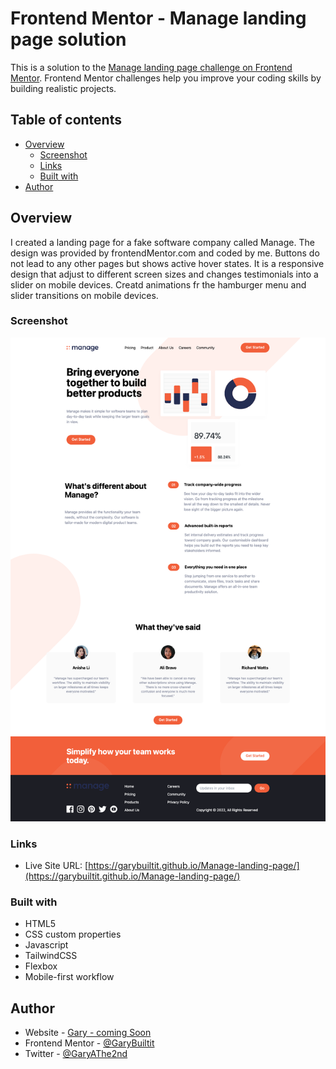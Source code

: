 # Frontend Mentor - Manage landing page solution

This is a solution to the [Manage landing page challenge on Frontend Mentor](https://www.frontendmentor.io/challenges/manage-landing-page-SLXqC6P5). Frontend Mentor challenges help you improve your coding skills by building realistic projects.

## Table of contents

- [Overview](#overview)
  - [Screenshot](#screenshot)
  - [Links](#links)
  - [Built with](#built-with)
- [Author](#author)

## Overview

I created a landing page for a fake software company called Manage. The design was provided by frontendMentor.com and coded by me. Buttons do not lead to any other pages but shows active hover states. It is a responsive design that adjust to different screen sizes and changes testimonials into a slider on mobile devices. Creatd animations fr the hamburger menu and slider transitions on mobile devices.

### Screenshot

![](./images/manage%20screenshot.png)

### Links

- Live Site URL: [https://garybuiltit.github.io/Manage-landing-page/](https://garybuiltit.github.io/Manage-landing-page/)

### Built with

- HTML5
- CSS custom properties
- Javascript
- TailwindCSS
- Flexbox
- Mobile-first workflow

## Author

- Website - [Gary - coming Soon]()
- Frontend Mentor - [@GaryBuiltit](https://www.frontendmentor.io/profile/GaryBuiltit)
- Twitter - [@GaryAThe2nd](https://www.twitter.com/GaryAThe2nd)
